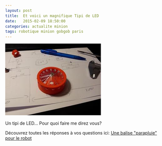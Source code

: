 ```yaml
---
layout: post
title:  Et voici un magnifique Tipi de LED
date:   2015-02-09 18:50:00
categories: actualite minion
tags: robotique minion gobgob paris
---
```


![Tipi de LED](/img/TipiDeLED.jpg)

Un tipi de LED... Pour quoi faire me direz vous?

Découvrez toutes les réponses à vos questions ici: [Une balise "parapluie" pour le robot](/projets/balise)
